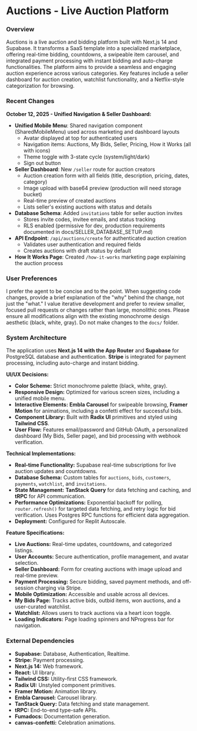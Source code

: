 # Auctions - Live Auction Platform

### Overview
Auctions is a live auction and bidding platform built with Next.js 14 and Supabase. It transforms a SaaS template into a specialized marketplace, offering real-time bidding, countdowns, a swipeable item carousel, and integrated payment processing with instant bidding and auto-charge functionalities. The platform aims to provide a seamless and engaging auction experience across various categories. Key features include a seller dashboard for auction creation, watchlist functionality, and a Netflix-style categorization for browsing.

### Recent Changes
**October 12, 2025 - Unified Navigation & Seller Dashboard:**
- **Unified Mobile Menu**: Shared navigation component (SharedMobileMenu) used across marketing and dashboard layouts
  - Avatar displayed at top for authenticated users
  - Navigation items: Auctions, My Bids, Seller, Pricing, How it Works (all with icons)
  - Theme toggle with 3-state cycle (system/light/dark)
  - Sign out button
- **Seller Dashboard**: New `/seller` route for auction creators
  - Auction creation form with all fields (title, description, pricing, dates, category)
  - Image upload with base64 preview (production will need storage bucket)
  - Real-time preview of created auctions
  - Lists seller's existing auctions with status and details
- **Database Schema**: Added `invitations` table for seller auction invites
  - Stores invite codes, invitee emails, and status tracking
  - RLS enabled (permissive for dev, production requirements documented in docs/SELLER_DATABASE_SETUP.md)
- **API Endpoint**: `/api/auctions/create` for authenticated auction creation
  - Validates user authentication and required fields
  - Creates auctions with draft status by default
- **How It Works Page**: Created `/how-it-works` marketing page explaining the auction process

### User Preferences
I prefer the agent to be concise and to the point. When suggesting code changes, provide a brief explanation of the "why" behind the change, not just the "what." I value iterative development and prefer to review smaller, focused pull requests or changes rather than large, monolithic ones. Please ensure all modifications align with the existing monochrome design aesthetic (black, white, gray). Do not make changes to the `docs/` folder.

### System Architecture
The application uses **Next.js 14 with the App Router** and **Supabase** for PostgreSQL database and authentication. **Stripe** is integrated for payment processing, including auto-charge and instant bidding.

**UI/UX Decisions:**
- **Color Scheme:** Strict monochrome palette (black, white, gray).
- **Responsive Design:** Optimized for various screen sizes, including a unified mobile menu.
- **Interactive Elements:** **Embla Carousel** for swipeable browsing, **Framer Motion** for animations, including a confetti effect for successful bids.
- **Component Library:** Built with **Radix UI** primitives and styled using **Tailwind CSS**.
- **User Flow:** Features email/password and GitHub OAuth, a personalized dashboard (My Bids, Seller page), and bid processing with webhook verification.

**Technical Implementations:**
- **Real-time Functionality:** Supabase real-time subscriptions for live auction updates and countdowns.
- **Database Schema:** Custom tables for `auctions`, `bids`, `customers`, `payments`, `watchlist`, and `invitations`.
- **State Management:** **TanStack Query** for data fetching and caching, and **tRPC** for API communication.
- **Performance Optimizations:** Exponential backoff for polling, `router.refresh()` for targeted data fetching, and retry logic for bid verification. Uses Postgres RPC functions for efficient data aggregation.
- **Deployment:** Configured for Replit Autoscale.

**Feature Specifications:**
- **Live Auctions:** Real-time updates, countdowns, and categorized listings.
- **User Accounts:** Secure authentication, profile management, and avatar selection.
- **Seller Dashboard:** Form for creating auctions with image upload and real-time preview.
- **Payment Processing:** Secure bidding, saved payment methods, and off-session charging via Stripe.
- **Mobile Optimization:** Accessible and usable across all devices.
- **My Bids Page:** Tracks active bids, outbid items, won auctions, and a user-curated watchlist.
- **Watchlist:** Allows users to track auctions via a heart icon toggle.
- **Loading Indicators:** Page loading spinners and NProgress bar for navigation.

### External Dependencies
- **Supabase:** Database, Authentication, Realtime.
- **Stripe:** Payment processing.
- **Next.js 14:** Web framework.
- **React:** UI library.
- **Tailwind CSS:** Utility-first CSS framework.
- **Radix UI:** Unstyled component primitives.
- **Framer Motion:** Animation library.
- **Embla Carousel:** Carousel library.
- **TanStack Query:** Data fetching and state management.
- **tRPC:** End-to-end type-safe APIs.
- **Fumadocs:** Documentation generation.
- **canvas-confetti:** Celebration animations.